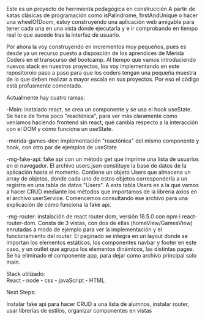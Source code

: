 Este es un proyecto de herrmienta pedagógica en construcción
A partir de katas clásicas de programación como isPalindrome, firstAndUnique o hacer una wheelOfDoom, estoy construyendo una aplicación web amigable para tener cada una en una vista donde ejecutarla y e ir comprobando en tiempo real lo que sucede tras la interfaz de usuario.

Por ahora la voy construyendo en incrementos muy pequeños, pues es desde ya un recurso puesto a disposción de los aprendices de Mérida Coders en el transcurso del bootcamp. Al tiempo que vamos introduciendo nuevos stack en nuestros proyectos, los voy implementando en este repositoroio paso a paso para que los coders tengan una pequeña muestra de lo que deben realizar a mayor escala en sus proyectos. Por eso el código está profusmente comentado. 

Actualmente hay cuatro ramas: 

-Main: instalado react, se crea un componente y se usa el hook useState. Se hace de foma poco "reactónica", para ver más claramente cómo veníamos haciendo frontend sin react, qué cambia respecto a la interacción con el DOM y cómo funciona un useState.

-merida-games-dev: implementación "reactónica" del mismo componente y hook, con otro par de ejemplos de useState

-mg-fake-api: fake api con un método get que imprime una lista de usuarios en el navegador.
 El archivo users.json constituye la base de datos de la aplicación hasta el momento. Contiene un objeto Users que almacena un array de objetos, donde cada uno de estos objetos correspondería a un registro en una tabla de datos "Users". A esta tabla Users es a la que vamos a hacer CRUD mediante los métodos que importamos de la librería axios en el archivo userService. Comencemos consultando ese archivo para una explicación de cómo funciona la fake api.

 -mg-router: instalación de react router dom, versión 16.5.0 con npm i react-router-dom. Consta de 3 vistas, con dos de ellas (homeView/GamesView) enrutadas a modo de ejemplo para ver la implementación y el funcionamiento del router. El paginado se integra en un layout donde se importan los elementos estáticos, los componentes navbar y footer en este caso, y un outlet que agrupa los elementos dinámicos, las distintas pages. Se ha eliminado el componente app, para dejar como archivo principal solo main.


Stack utilizado:  
React - node - css - javaScript - HTML

Next Steps:

Instalar fake api para hacer CRUD a una lista de alumnos, instalar router, usar librerías de estilos, organizar componentes en vistas